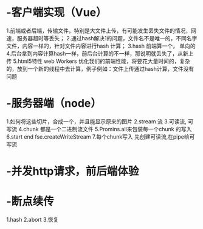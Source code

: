 # -客户端实现（Vue）
  1.前端或者后端，传输文件，特别是大文件上传，有可能发生丢失文件的情况，网速，服务器超时等丢失；
  2.通过hash解决1的问题，文件名不是唯一的，不同名字文件，内容一样的，针对文件内容进行hash 计算；
  3.hash 前端算一个， 单向的
  4.后台拿到内容计算hash一样，前后台计算的不一样，那说明就丢失了，从新上传
  5.html5特性 web Workers 优化我们的前端性能，将要花大量时间的，复杂的，放到一个新的线程中去计算，例子例如：文件上传通过hash计算，文件没有问题

# -服务器端（node）
  1.如何将这些切片，合成一个，并且能显示原来的图片
  2.stream 流
  3.可读流, 可写流
  4.chunk 都是一个二进制流文件
  5.Promins.all来包装每一个chunk 的写入
  6.start end fse.createWriteStream
  7.每个chunk写入 先创建可读流,在pipe给可写流

# -并发http请求，前后端体验
  

# -断点续传 
  1.hash
  2.abort
  3.恢复